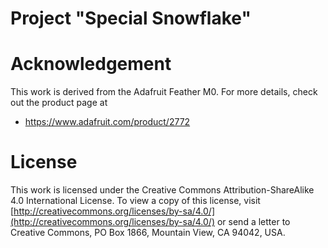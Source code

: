 # Project "Special Snowflake" #

# Acknowledgement #

This work is derived from the Adafruit Feather M0.  For more details,
check out the product page at

  * https://www.adafruit.com/product/2772


# License #

This work is licensed under the Creative Commons
Attribution-ShareAlike 4.0 International License. To view a copy of
this license, visit
[http://creativecommons.org/licenses/by-sa/4.0/](http://creativecommons.org/licenses/by-sa/4.0/)
or send a letter to Creative Commons, PO Box 1866, Mountain View, CA
94042, USA.
